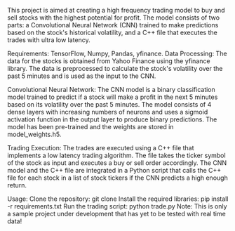 This project is aimed at creating a high frequency trading model to buy and sell stocks with the highest potential for profit. The model consists of two parts: a Convolutional Neural Network (CNN) trained to make predictions based on the stock's historical volatility, and a C++ file that executes the trades with ultra low latency.

Requirements:
TensorFlow,
Numpy,
Pandas,
yfinance.
Data Processing:
The data for the stocks is obtained from Yahoo Finance using the yfinance library. The data is preprocessed to calculate the stock's volatility over the past 5 minutes and is used as the input to the CNN.

Convolutional Neural Network:
The CNN model is a binary classification model trained to predict if a stock will make a profit in the next 5 minutes based on its volatility over the past 5 minutes. The model consists of 4 dense layers with increasing numbers of neurons and uses a sigmoid activation function in the output layer to produce binary predictions. The model has been pre-trained and the weights are stored in model_weights.h5.

Trading Execution:
The trades are executed using a C++ file that implements a low latency trading algorithm. The file takes the ticker symbol of the stock as input and executes a buy or sell order accordingly. The CNN model and the C++ file are integrated in a Python script that calls the C++ file for each stock in a list of stock tickers if the CNN predicts a high enough return.

Usage:
Clone the repository: git clone
Install the required libraries: pip install -r requirements.txt
Run the trading script: python trade.py
Note:
This is only a sample project under development that has yet to be tested with real time data!
